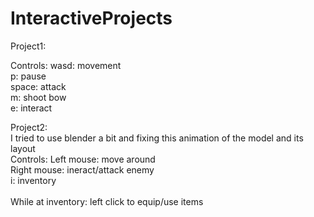 # InteractiveProjects
Project1:

Controls:
wasd: movement <br />
p: pause <br />
space: attack <br />
m: shoot bow <br />
e: interact <br />

<p>
  Project2: <br/>
  I tried to use blender a bit and fixing this animation of the model and its layout <br/>
Controls:
Left mouse: move around <br/>
Right mouse: ineract/attack enemy <br/>
i: inventory <br />
<br/>
While at inventory: left click to equip/use items
</p>
